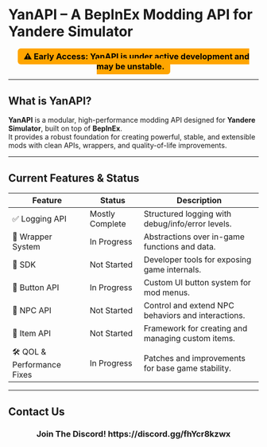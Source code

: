 # YanAPI – A BepInEx Modding API for Yandere Simulator

<h3 align="center">
  <span style="background-color: orange; color: black; padding: 6px 12px; border-radius: 6px; font-weight: bold;">
    ⚠️ Early Access: YanAPI is under active development and may be unstable.
  </span>
</h3>

---

## What is YanAPI?

**YanAPI** is a modular, high-performance modding API designed for **Yandere Simulator**, built on top of **BepInEx**.  
It provides a robust foundation for creating powerful, stable, and extensible mods with clean APIs, wrappers, and quality-of-life improvements.

---

## Current Features & Status

| Feature                    | Status        | Description                                         |
|---------------------------|---------------|-----------------------------------------------------|
| ✅ Logging API            | Mostly Complete | Structured logging with debug/info/error levels.    |
| 🧠 Wrapper System         | In Progress    | Abstractions over in-game functions and data.       |
| 🧰 SDK                    | Not Started    | Developer tools for exposing game internals.        |
| 🔘 Button API             | In Progress    | Custom UI button system for mod menus.              |
| 🧍 NPC API                | Not Started    | Control and extend NPC behaviors and interactions.  |
| 🎒 Item API               | Not Started    | Framework for creating and managing custom items.   |
| 🛠️ QOL & Performance Fixes | In Progress    | Patches and improvements for base game stability.   |

---

## Contact Us

<h3 align="center">
  <span padding: 6px 12px; border-radius: 6px; font-weight: bold;">
    Join The Discord!
  </span>
  https://discord.gg/fhYcr8kzwx
</h3>
